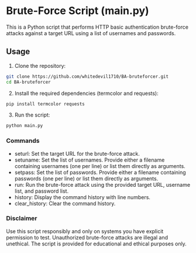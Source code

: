 # Brute-Force Script (main.py)

This is a Python script that performs HTTP basic authentication brute-force attacks against a target URL using a list of usernames and passwords.

## Usage

1. Clone the repository:

```bash
git clone https://github.com/whitedevil1710/BA-bruteforcer.git
cd BA-bruteforcer
```

2. Install the required dependencies (termcolor and requests):

```bash
pip install termcolor requests
```
3. Run the script:

```bash
python main.py
```
### Commands

- seturl: Set the target URL for the brute-force attack.
- setuname: Set the list of usernames. Provide either a filename containing usernames (one per line) or list them directly as arguments.
- setpass: Set the list of passwords. Provide either a filename containing passwords (one per line) or list them directly as arguments.
- run: Run the brute-force attack using the provided target URL, username list, and password list.
- history: Display the command history with line numbers.
- clear_history: Clear the command history.

### Disclaimer

Use this script responsibly and only on systems you have explicit permission to test. Unauthorized brute-force attacks are illegal and unethical. The script is provided for educational and ethical purposes only.
